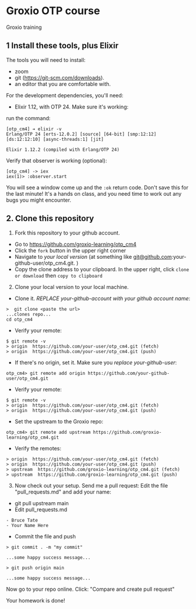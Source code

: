 # Groxio OTP course
Groxio training

## 1 Install these tools, plus Elixir

The tools you will need to install: 

- zoom 
- git (https://git-scm.com/downloads). 
- an editor that you are comfortable with. 

For the development dependencies, you'll need: 

- Elixir 1.12, with OTP 24. Make sure it's working: 

run the command: 

```
[otp_cm4] ➔ elixir -v
Erlang/OTP 24 [erts-12.0.2] [source] [64-bit] [smp:12:12] [ds:12:12:10] [async-threads:1] [jit]

Elixir 1.12.2 (compiled with Erlang/OTP 24)
```

Verify that observer is working (optional):

```
[otp_cm4] -> iex
iex(1)> :observer.start
```

You will see a window come up and the `:ok` return code. Don't save this for the last minute! It's a hands on class, and you need time to work out any bugs you might encounter. 


## 2. Clone this repository

1. Fork this repository to your github account. 

- Go to https://github.com/groxio-learning/otp_cm4
- Click the `fork` button in the upper right corner
- Navigate to *your local version* (at something like git@github.com:your-github-user/otp_cm4.git. )
- Copy the clone address to your clipboard. In the upper right, click `clone or download` then `copy to clipboard`

2. Clone your local version to your local machine. 

- Clone it. *REPLACE your-github-account with your github account name*:  

```
>  git clone <paste the url>
...clones repo...
cd otp_cm4
```

- Verify your remote: 

```
$ git remote -v
> origin  https://github.com/your-user/otp_cm4.git (fetch)
> origin  https://github.com/your-user/otp_cm4.git (push)
```

- If there's no origin, set it. Make sure you *replace your-github-user*:

```
otp_cm4> git remote add origin https://github.com/your-github-user/otp_cm4.git
```

- Verify your remote: 

```
$ git remote -v
> origin  https://github.com/your-user/otp_cm4.git (fetch)
> origin  https://github.com/your-user/otp_cm4.git (push)
```

- Set the upstream to the Groxio repo:

```
otp_cm4> git remote add upstream https://github.com/groxio-learning/otp_cm4.git
```

- Verify the remotes: 

```
> origin  https://github.com/your-user/otp_cm4.git (fetch)
> origin  https://github.com/your-user/otp_cm4.git (push)
> upstream  https://github.com/groxio-learning/otp_cm4.git (fetch)
> upstream  https://github.com/groxio-learning/otp_cm4.git (push)
```

3. Now check out your setup. Send me a pull request: Edit the file "pull_requests.md" and add your name: 

- git pull upstream main
- Edit pull_requests.md

```
- Bruce Tate
- Your Name Here
```

- Commit the file and push

```
> git commit . -m "my commit"

...some happy success message...

> git push origin main

...some happy success message...
```

Now go to your repo online. Click: "Compare and create pull request" 

Your homework is done!
